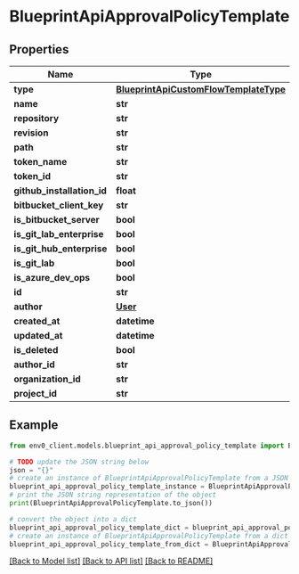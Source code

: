 # BlueprintApiApprovalPolicyTemplate


## Properties

Name | Type | Description | Notes
------------ | ------------- | ------------- | -------------
**type** | [**BlueprintApiCustomFlowTemplateType**](BlueprintApiCustomFlowTemplateType.md) |  | 
**name** | **str** |  | 
**repository** | **str** |  | 
**revision** | **str** |  | [optional] 
**path** | **str** |  | [optional] 
**token_name** | **str** |  | [optional] 
**token_id** | **str** |  | [optional] 
**github_installation_id** | **float** |  | [optional] 
**bitbucket_client_key** | **str** |  | [optional] 
**is_bitbucket_server** | **bool** |  | [optional] 
**is_git_lab_enterprise** | **bool** |  | [optional] 
**is_git_hub_enterprise** | **bool** |  | [optional] 
**is_git_lab** | **bool** |  | [optional] 
**is_azure_dev_ops** | **bool** |  | [optional] 
**id** | **str** |  | [optional] 
**author** | [**User**](User.md) |  | [optional] 
**created_at** | **datetime** |  | [optional] 
**updated_at** | **datetime** |  | [optional] 
**is_deleted** | **bool** |  | [optional] 
**author_id** | **str** |  | [optional] 
**organization_id** | **str** |  | 
**project_id** | **str** |  | [optional] 

## Example

```python
from env0_client.models.blueprint_api_approval_policy_template import BlueprintApiApprovalPolicyTemplate

# TODO update the JSON string below
json = "{}"
# create an instance of BlueprintApiApprovalPolicyTemplate from a JSON string
blueprint_api_approval_policy_template_instance = BlueprintApiApprovalPolicyTemplate.from_json(json)
# print the JSON string representation of the object
print(BlueprintApiApprovalPolicyTemplate.to_json())

# convert the object into a dict
blueprint_api_approval_policy_template_dict = blueprint_api_approval_policy_template_instance.to_dict()
# create an instance of BlueprintApiApprovalPolicyTemplate from a dict
blueprint_api_approval_policy_template_from_dict = BlueprintApiApprovalPolicyTemplate.from_dict(blueprint_api_approval_policy_template_dict)
```
[[Back to Model list]](../README.md#documentation-for-models) [[Back to API list]](../README.md#documentation-for-api-endpoints) [[Back to README]](../README.md)


